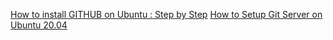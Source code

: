 [How to install GITHUB on Ubuntu : Step by Step](https://linuxtechlab.com/how-to-install-github-on-ubuntu-step-by-step/)
[How to Setup Git Server on Ubuntu 20.04](https://linuxways.net/ubuntu/how-to-setup-git-server-on-ubuntu-20-04/)
